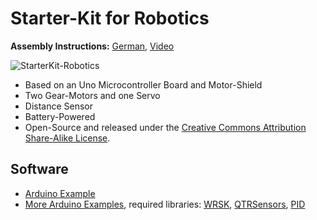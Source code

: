 # Starter-Kit for Robotics

**Assembly Instructions:**
[German](https://github.com/watterott/StarterKit-Robotics/raw/master/docu/Robot_de.pdf),
[Video](http://www.robotiklabor.de/literatur/)

![StarterKit-Robotics](https://github.com/watterott/StarterKit-Robotics/raw/master/docu/Robot.jpg)

* Based on an Uno Microcontroller Board and Motor-Shield
* Two Gear-Motors and one Servo
* Distance Sensor
* Battery-Powered
* Open-Source and released under the [Creative Commons Attribution Share-Alike License](https://creativecommons.org/licenses/by-sa/4.0/).


## Software
* [Arduino Example](https://github.com/watterott/StarterKit-Robotics/raw/master/docu/Robot.ino)
* [More Arduino Examples](https://github.com/robotfreak/WatterottRobotStarterKit), required libraries: [WRSK](https://github.com/watterott/StarterKit-Robotics/raw/master/software/WRSK.zip), [QTRSensors](https://github.com/watterott/StarterKit-Robotics/raw/master/software/QTRSensors.zip), [PID](https://github.com/watterott/StarterKit-Robotics/raw/master/software/PID.zip)
